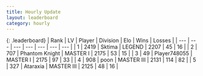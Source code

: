 ```yaml
---
title: Hourly Update
layout: leaderboard
category: hourly
---
```


{: .leaderboard}
| Rank | LV | Player | Division | Elo | Wins | Losses |
| --- | --- | --- | --- | --- | --- | --- |
| <span data-change="0">1</span> | 2419 | <span title="ID: 353063">Sktima</span> | LEGEND | <span data-change="0">2207</span> | <span data-change="0">45</span> | <span data-change="0">16</span> |
| <span data-change="1">2</span> | 707 | <span title="ID: 742939">Phantom Knight</span> | MASTER I | <span data-change="4">2175</span> | <span data-change="1">53</span> | <span data-change="1">15</span> |
| <span data-change="-1">3</span> | 49 | <span title="ID: 748055">Player748055</span> | MASTER I | <span data-change="0">2175</span> | <span data-change="0">97</span> | <span data-change="0">33</span> |
| <span data-change="0">4</span> | 908 | <span title="ID: 540690">poon</span> | MASTER III | <span data-change="0">2131</span> | <span data-change="0">114</span> | <span data-change="0">82</span> |
| <span data-change="0">5</span> | 327 | <span title="ID: 745153">Ataraxia</span> | MASTER III | <span data-change="0">2125</span> | <span data-change="1">48</span> | <span data-change="1">16</span> |